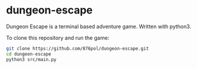 # dungeon-escape

Dungeon Escape is a terminal based adventure game. Written with python3.

To clone this repository and run the game:
```bash
git clone https://github.com/876pol/dungeon-escape.git
cd dungeon-escape
python3 src/main.py
```
